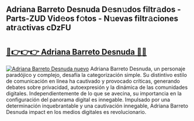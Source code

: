 ## Adriana Barreto Desnuda D𝚎sn𝚞dos filtr𝚊dos - Parts-ZUD Vid𝚎os f𝚘tos - N𝚞evas filtr𝚊ciones atr𝚊ctivas cDzFU

# <h2><a href="http://mb4r1lq.tromn.icu/?c=Adriana+Barreto+Desnuda">🔗👉👉👉 Adriana Barreto Desnuda 🔗🔗</a></h2>

[![Adriana Barreto Desnuda nuevo](https://i.imgur.com/pEAQMta.gif)](http://mb4r1lq.tromn.icu/?c=Adriana+Barreto+Desnuda)
Adriana Barreto Desnuda, un personaje paradójico y complejo, desafía la categorización simple. Su distintivo estilo de comunicación en línea ha cautivado y provocado críticas, generando debates sobre privacidad, autoexpresión y la dinámica de las comunidades digitales. Independientemente de lo que se avecina, su importancia en la configuración del panorama digital es innegable. Impulsado por una determinación inquebrantable y una cautivación innegable, Adriana Barreto Desnuda impact en los medios digitales es revolucionario.
